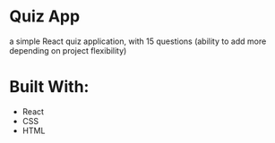 # Quiz App
a simple React quiz application, with 15 questions (ability to add more depending on project flexibility)
# Built With:
- React
- CSS
- HTML
